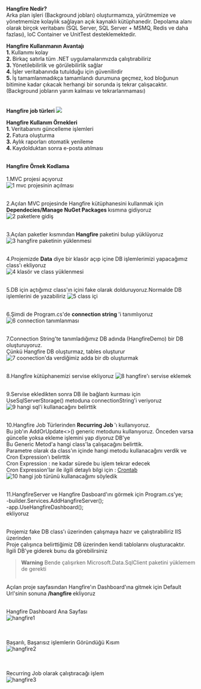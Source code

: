 <strong> Hangfire Nedir? </strong> <br/>
Arka plan işleri (Background jobları) oluşturmamıza, 
yürütmemize ve yönetmemize kolaylık sağlayan açık kaynaklı kütüphanedir.
Depolama alanı olarak birçok veritabanı 
(SQL Server, SQL Server + MSMQ, Redis ve daha fazlası),
IoC Container ve UnitTest desteklemektedir.

<strong> Hangfire Kullanmanın Avantajı </strong> <br/>
<strong> 1. </strong> Kullanımı kolay <br/>
<strong> 2. </strong> Birkaç satırla tüm .NET uygulamalarımızda çalıştırabiliriz <br/>
<strong> 3. </strong> Yönetilebilirlik ve görülebilirlik sağlar <br/>
<strong> 4. </strong> İşler veritabanında tutulduğu için güvenilirdir <br/>
<strong> 5. </strong> İş tamamlanmadıkça tamamlandı durumuna geçmez, kod bloğunun bitimine kadar çıkacak 
herhangi bir sorunda iş tekrar çalışacaktır.(Background jobların 
yarım kalması ve tekrarlanmaması)
<br/> <br/> <br/>
<strong> Hangfire job türleri </strong>
<img src="https://miro.medium.com/v2/resize:fit:1100/format:webp/1*-kltPD7LFeqwWBF6X0vXLA.png"></img>

<strong> Hangfire Kullanım Örnekleri </strong> <br/>
<strong> 1. </strong> Veritabanını güncelleme işlemleri <br/>
<strong> 2. </strong> Fatura oluşturma <br/>
<strong> 3. </strong> Aylık raporları otomatik yenileme <br/>
<strong> 4. </strong> Kaydolduktan sonra e-posta atılması <br/> <br/> 

<strong> Hangfire Örnek Kodlama </strong> <br/> <br/>
1.MVC projesi açıyoruz <br/>
![1 mvc projesinin açılması](https://github.com/yalcinselcuk/Turkcell-Task/assets/81808916/b8249bb0-7d11-4228-9f96-87d11790c743)
<br/><br/>

2.Açılan MVC projesinde Hangfire kütüphanesini kullanmak için <strong> Dependecies/Manage NuGet Packages </strong> kısmına gidiyoruz  
![2 paketlere gidiş](https://github.com/yalcinselcuk/Turkcell-Task/assets/81808916/1f98b363-448b-4707-a741-fc19447bddda)
<br/><br/>

3.Açılan paketler kısmından <strong> Hangfire </strong> paketini bulup yüklüyoruz
![3 hangfire paketinin yüklenmesi](https://github.com/yalcinselcuk/Turkcell-Task/assets/81808916/0292dd1c-3d2f-47f1-b402-e45525105269)
<br/><br/>

4.Projemizde <strong>Data</strong> diye bir klasör açıp içine DB işlemlerimizi yapacağımız class'ı ekliyoruz <br/>
![4 klasör ve class yüklenmesi](https://github.com/yalcinselcuk/Turkcell-Task/assets/81808916/9cf6ea8d-1240-4562-bc97-c9ef3f784b13)
<br/><br/>

5.DB için açtığımız class'ın içini fake olarak dolduruyoruz.Normalde DB işlemlerini de yazabiliriz
![5 class içi](https://github.com/yalcinselcuk/Turkcell-Task/assets/81808916/47566b2a-2c58-4f80-91c5-9749918fd1fa)
<br/><br/>

6.Şimdi de Program.cs'de <strong> connection string </strong> 'i tanımlıyoruz
![6 connection tanımlanması](https://github.com/yalcinselcuk/Turkcell-Task/assets/81808916/b754a259-54a8-44c2-9ee1-0d45eee8e045)
<br/> <br/>

7.Connection String'te tanımladığımız DB adında (HangfireDemo) bir DB oluşturuyoruz.<br/>
Çünkü Hangfire DB oluşturmaz, tables oluşturur <br/>
![7 coonection'da verdiğimiz adda bir db oluşturmak](https://github.com/yalcinselcuk/Turkcell-Task/assets/81808916/f76eb245-4ab0-42e0-9948-bc6116712c4a)
<br/> <br/>

8.Hangfire kütüphanemizi servise ekliyoruz
![8 hangfire'ı servise eklemek](https://github.com/yalcinselcuk/Turkcell-Task/assets/81808916/9c0871b2-fe16-4482-b0da-418e9990fdfc)
<br/> <br/>

9.Servise ekledikten sonra DB ile bağlantı kurması için UseSqlServerStorage() metoduna connectionString'i veriyoruz 
![9 hangi sql'i kullanacağını belirttik](https://github.com/yalcinselcuk/Turkcell-Task/assets/81808916/d7aa461e-6b42-4680-b849-55a384883f9e)
<br/> <br/>

10.Hangfire Job Türlerinden <strong> Recurring Job </strong> 'ı kullanıyoruz. <br/>
Bu job'ın AddOrUpdate<>()  generic metodunu kullanıyoruz. Önceden varsa güncelle yoksa ekleme işlemini yap diyoruz DB'ye <br/>
Bu Generic Metod'a hangi class'la çalışacağını belirttik. <br/>
Parametre olarak da class'ın içinde hangi metodu kullanacağını verdik ve Cron Expression'ı belirttik <br/>
Cron Expression : ne kadar sürede bu işlem tekrar edecek <br/>
Cron Expression'lar ile ilgili detaylı bilgi için : <a href="https://crontab.cronhub.io/"> Crontab </a>
![10 hangi job türünü kullanacağımı söyledik](https://github.com/yalcinselcuk/Turkcell-Task/assets/81808916/d0a5d7c1-f147-4992-8060-02c46840f4e6)
<br/> <br/>

11.HangfireServer ve Hangfire Dasboard'ını görmek için Program.cs'ye; <br/>
-builder.Services.AddHangfireServer(); <br/>
-app.UseHangfireDashboard(); <br/>
ekliyoruz
<br/> <br/>

Projemiz fake DB class'ı üzerinden çalışmaya hazır ve çalıştırabiliriz IIS üzerinden <br/>
Proje çalışınca belirttiğimiz DB üzerinden kendi tablolarını oluşturacaktır. <br/>
İlgili DB'ye giderek bunu da görebilirsiniz <br/>


> **Warning**
> Bende çalışırken Microsoft.Data.SqlClient paketini yüklemem de gerekti
<br/> <br/>

Açılan proje sayfasından Hangfire'ın Dashboard'ına gitmek için Default Url'sinin sonuna <strong> /hangfire </strong> ekliyoruz
<br/> <br/>

Hangfire Dashboard Ana Sayfası <br/>
![hangfire1](https://github.com/yalcinselcuk/Turkcell-Task/assets/81808916/c40abe1f-3397-4ba8-b74c-89d6d9c466b5)

<br/> <br/>
Başarılı, Başarısız işlemlerin Göründüğü Kısım <br/>
![hangfire2](https://github.com/yalcinselcuk/Turkcell-Task/assets/81808916/d28b8841-6536-4fa8-9531-5fa1b3104b08)

<br/> <br/>
Recurring Job olarak çalıştıracağı işlem <br/>
![hangfire3](https://github.com/yalcinselcuk/Turkcell-Task/assets/81808916/00c9a63b-73ec-4015-bba7-b8318d6d74e5)


